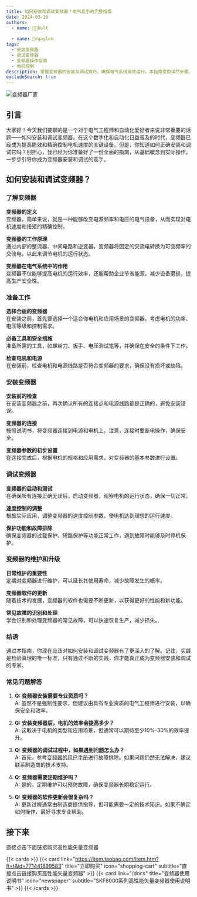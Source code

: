 ```yaml
---
title: 如何安装和调试变频器？电气高手的完整指南
date: 2024-03-18
authors:
  - name: 🧑‍💼kolt
   
  - name: 🏌️‍♂️gaylen
tags:
  - 安装变频器
  - 调试变频器
  - 变频器操作指南
  - 电机控制
description: 掌握变频器的安装与调试技巧，确保电气系统高效运行。本指南提供详尽步骤、专业建议和常见问题解答，助您成为电气领域的专家。   
excludeSearch: true
---
```




![变频器厂家](/images/01.jpg "变频器厂家")


## 引言

大家好！今天我们要聊的是一个对于电气工程师和自动化爱好者来说非常重要的话题——如何安装和调试变频器。在这个数字化和自动化日益普及的时代，变频器已经成为提高能效和精确控制电机速度的关键设备。但是，你知道如何正确安装和调试它吗？别担心，我已经为你准备好了一份全面的指南，从基础概念到实际操作，一步步引导你成为变频器安装和调试的高手。


## 如何安装和调试变频器？

### 了解变频器

**变频器的定义**  
变频器，简单来说，就是一种能够改变电源频率和电压的电气设备，从而实现对电机速度和扭矩的精确控制。

**变频器的工作原理**  
通过内部的整流器、中间电路和逆变器，变频器将固定的交流电转换为可变频率的交流电，以此来调节电机的运行状态。

**变频器在电气系统中的作用**  
变频器不仅能够提高电机的运行效率，还能帮助企业节省能源，减少设备磨损，提高生产安全性。

### 准备工作

**选择合适的变频器**  
在安装之前，首先要选择一个适合你电机和应用场景的变频器。考虑电机的功率、电压等级和控制需求。

**必备工具和安全措施**  
准备所需的工具，如螺丝刀、扳手、电压测试笔等，并确保在安全的条件下工作。

**检查电机和电源**  
在安装前，检查电机和电源线路是否符合变频器的要求，确保没有损坏或缺陷。

### 安装变频器

**安装前的检查**  
在安装变频器之前，再次确认所有的连接点和电源线路都是正确的，避免安装错误。

**变频器的连接**  
按照说明书，将变频器连接到电源和电机上。注意，连接时要断电操作，确保安全。

**变频器参数的初步设置**  
在连接完成后，根据电机的规格和应用需求，对变频器的基本参数进行设置。

### 调试变频器

**变频器的启动和测试**  
在确保所有连接正确无误后，启动变频器，观察电机的运行状态，确保一切正常。

**速度控制的调整**  
根据实际应用，调整变频器的速度控制参数，使电机达到理想的运行速度。

**保护功能和故障排除**  
确保变频器的过载保护、短路保护等功能正常工作，遇到故障时能够及时停机保护。

### 变频器的维护和升级

**日常维护的重要性**  
定期对变频器进行维护，可以延长其使用寿命，减少故障发生的概率。

**变频器软件的更新**  
随着技术的发展，变频器的软件也需要不断更新，以获得更好的性能和新功能。

**常见故障的识别和处理**  
学会识别和处理变频器的常见故障，可以快速恢复生产，减少损失。

### 结语

通过本指南，你现在应该对如何安装和调试变频器有了更深入的了解。记住，实践是检验真理的唯一标准，只有通过不断的实践，你才能真正成为变频器安装和调试的专家。

### 常见问题解答

1. **Q: 变频器安装需要专业资质吗？**   
   A: 虽然不是强制性要求，但建议由具有专业资质的电气工程师进行安装，以确保安全和效率。

2. **Q: 安装变频器后，电机的效率会提高多少？**  
   A: 这取决于电机的类型和应用场景，但通常可以期待至少10%-30%的效率提升。

3. **Q: 变频器的调试过程中，如果遇到问题怎么办？**  
   A: 首先，参考[变频器的用户手册](/docs/ "变频器的用户手册")进行故障排除。如果问题仍然无法解决，建议联系制造商的技术支持。

4. **Q: 变频器需要定期维护吗？**  
   A: 是的，定期维护可以预防故障，确保变频器长期稳定运行。

5. **Q: 变频器的软件更新会很复杂吗？**  
   A: 更新过程通常由制造商提供指导，但可能需要一定的技术知识。如果不确定如何操作，最好寻求专业帮助。



	
## 接下来

直接点击下面链接购买高性能矢量变频器

{{< cards >}}
  {{< card link="https://item.taobao.com/item.htm?ft=t&id=771441899583" title="立即购买" icon="shopping-cart" subtitle="直接点击链接购买高性能矢量变频器" >}}
  {{< card link="/docs" title="变频器使用说明书" icon="newspaper" subtitle="SKF8000系列高性能矢量变频器使用说明书" >}}
{{< /cards >}}	

